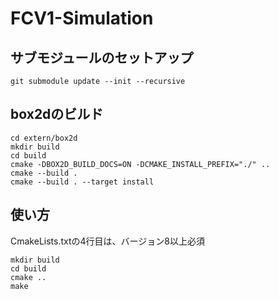 # FCV1-Simulation


## サブモジュールのセットアップ
```
git submodule update --init --recursive
```

## box2dのビルド
```
cd extern/box2d
mkdir build
cd build
cmake -DBOX2D_BUILD_DOCS=ON -DCMAKE_INSTALL_PREFIX="./" ..
cmake --build .
cmake --build . --target install
```

## 使い方
CmakeLists.txtの4行目は、バージョン8以上必須
```
mkdir build
cd build
cmake ..
make
```
